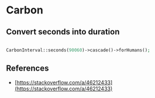 # Carbon

## Convert seconds into duration

```php

CarbonInterval::seconds(90060)->cascade()->forHumans();

```

## References

* [https://stackoverflow.com/a/46212433](https://stackoverflow.com/a/46212433)